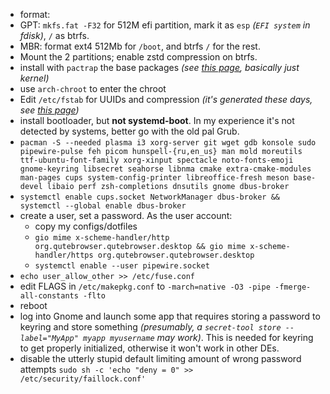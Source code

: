* format:
 * GPT: `mkfs.fat -F32` for 512M efi partition, mark it as `esp` *(`EFI system` in fdisk)*, `/` as btrfs.
 * MBR: format ext4 512Mb for `/boot`, and btrfs `/` for the rest.
* Mount the 2 partitions; enable zstd compression on btrfs.
* install with `pactrap` the base packages *(see [this page](https://wiki.archlinux.org/title/Installation_guide), basically just kernel)*
* use `arch-chroot` to enter the chroot
* Edit `/etc/fstab` for UUIDs and compression *(it's generated these days, see [this page](https://wiki.archlinux.org/title/Installation_guide))*
* install bootloader, but **not systemd-boot**. In my experience it's not detected by systems, better go with the old pal Grub.
* `pacman -S --needed plasma i3 xorg-server git wget gdb konsole sudo pipewire-pulse feh picom hunspell-{ru,en_us} man mold moreutils ttf-ubuntu-font-family xorg-xinput spectacle noto-fonts-emoji gnome-keyring libsecret seahorse libnma cmake extra-cmake-modules man-pages cups system-config-printer libreoffice-fresh meson base-devel libaio perf zsh-completions dnsutils gnome dbus-broker`
* `systemctl enable cups.socket NetworkManager dbus-broker && systemctl --global enable dbus-broker`
* create a user, set a password. As the user account:
    * copy my configs/dotfiles
    * `gio mime x-scheme-handler/http org.qutebrowser.qutebrowser.desktop && gio mime x-scheme-handler/https org.qutebrowser.qutebrowser.desktop`
    * `systemctl enable --user pipewire.socket`
* `echo user_allow_other >> /etc/fuse.conf`
* edit FLAGS in `/etc/makepkg.conf` to `-march=native -O3 -pipe -fmerge-all-constants -flto`
* reboot
* log into Gnome and launch some app that requires storing a password to keyring and store something *(presumably, a `secret-tool store --label="MyApp" myapp myusername` may work)*. This is needed for keyring to get properly initialized, otherwise it won't work in other DEs.
* disable the utterly stupid default limiting amount of wrong password attempts `sudo sh -c 'echo "deny = 0" >> /etc/security/faillock.conf'`
